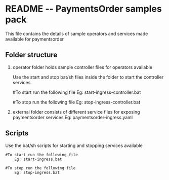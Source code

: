 # README -- PaymentsOrder samples pack

This file contains the details of sample operators and services made available for paymentsorder

## Folder structure

1.	operator folder holds sample controller files for operators available

	Use the start and stop bat/sh files inside the folder to start the controller services. 
	
	#To start run the following file
		Eg: start-ingress-controller.bat
		
	#To stop run the following file
		Eg: stop-ingress-controller.bat
		

2. 	external folder consists of different service files for exposing paymentsorder services
		Eg: paymentsorder-ingress.yaml


## Scripts

Use the bat/sh scripts for starting and stopping services available
	
	#To start run the following file
		Eg: start-ingress.bat
		
	#To stop run the following file
		Eg: stop-ingress.bat